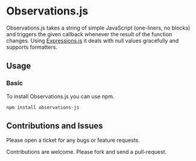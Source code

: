 # Observations.js

Observations.js takes a string of simple JavaScript (one-liners, no blocks) and triggers the given callback whenever the
result of the function changes. Using [Expressions.js](https://github.com/chip-js/expressions-js) it deals with null
values gracefully and supports formatters.

## Usage

### Basic

To install Observations.js you can use npm.

```
npm install observations-js
```



## Contributions and Issues

Please open a ticket for any bugs or feature requests.

Contributions are welcome. Please fork and send a pull-request.
